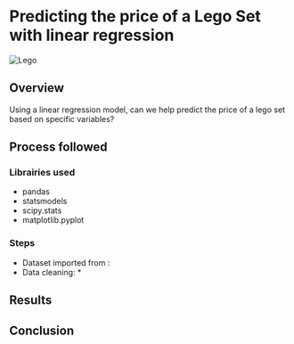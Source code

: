 # Predicting the price of a Lego Set with linear regression

![Lego](https://www.lego.com/cdn/cs/set/assets/blt43d71bdb7a2ee793/pick-a-brick-banner-background-large.jpg?width=1320&height=200&dpr=1)


## Overview
Using a linear regression model, can we help predict the price of a lego set based on specific variables?

## Process followed

### Librairies used
* pandas
* statsmodels
* scipy.stats
* matplotlib.pyplot

### Steps
* Dataset imported from : 
* Data cleaning: 
  * 


## Results

## Conclusion
